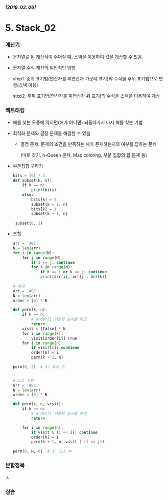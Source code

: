 ##### [2019. 02. 06]

# 5. Stack_02

### 계산기

* 문자열로 된 계산식이 주어질 때, 스택을 이용하여 값을 계산할 수 있음.

* 문자열 수식 계산의 일반적인 방법

  step1. 중위 표기법(연산자를 피연산자 가운데 표기)의 수식을 후위 표기법으로 변경(스택 이용)

  step2. 후위 표기법(연산자를 피연산자 뒤 표기)의 수식을 스택을 이용하여 계산

  

### 백트래킹

* 해를 찾는 도중에 막히면(해가 아니면) 되돌아가서 다시 해를 찾는 기법

* 최적화 문제와 결정 문제를 해결할 수 있음

  * 결정 문제: 문제의 조건을 만족하는 해가 존재하는지의 여부를 답하는 문제

    (미로 찾기, n-Queen 문제, Map coloring, 부분 집합의 합 문제 등)

* 부분집합 구하기

  ``` python
  bits = [0] * 3
  def subset(k, n):
      if k == n:
          print(bits)
      else:
          bits[k] = 0
          subset(k + 1, n)
          bits[k] = 1
          subset(k + 1, n)
          
   subset(0, 3)
  ```

* 조합

  ```python
  arr = 'ABC'
  N = len(arr)
  for i in range(N):
      for j in range(N):
          if i == j: continue
          for k in range(N):
              if k == i or k == j: continue
              print(arr[i], arr[j], arr[k])
              
  # 재귀
  arr = 'ABC'
  N = len(arr)
  order = [0] * N
  
  def perm(k, n):
      if k == n:
          # order[] 저장된 순서를 확인
          return
      visit = [False] * N
      for i in range(k):
          visit[order[i]] True
      for i in range(n):
          if visit[i]: continue
          order[k] = i
          perm(k + 1, n)
          
  perm(0, 3)  # 3: 요소 수
  
  
  # bit 사용
  arr = 'ABC'
  N = len(arr)
  order = [0] * N
  
  def perm(k, n, visit):
      if k == n:
          # order[] 저장된 순서를 확인
          return
  
      for i in range(n):
          if visit & (1 << i): continue
          order[k] = i
          perm(k + 1, n, visit | (1 << j))
          
  perm(0, N, 0)  # 3: 요소 수
  ```

  

### 분할정복

ㅅ



### 실습